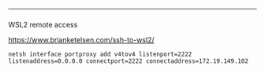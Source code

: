 ***
###
WSL2 remote access

https://www.brianketelsen.com/ssh-to-wsl2/

~~~
netsh interface portproxy add v4tov4 listenport=2222 listenaddress=0.0.0.0 connectport=2222 connectaddress=172.19.149.102
~~~
